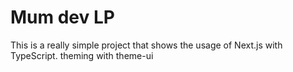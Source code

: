 # Mum dev LP

This is a really simple project that shows the usage of Next.js with TypeScript.
theming with theme-ui

